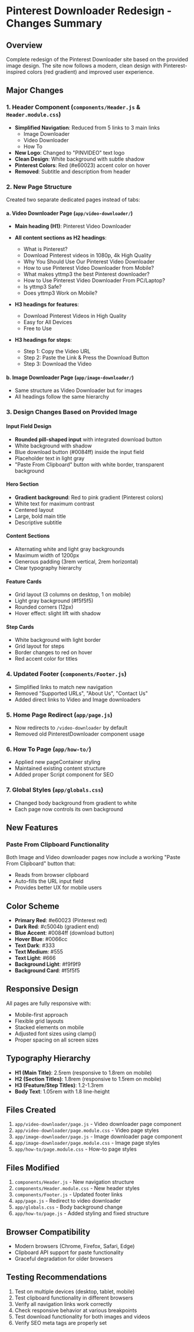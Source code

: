 # Pinterest Downloader Redesign - Changes Summary

## Overview
Complete redesign of the Pinterest Downloader site based on the provided image design. The site now follows a modern, clean design with Pinterest-inspired colors (red gradient) and improved user experience.

## Major Changes

### 1. Header Component (`components/Header.js` & `Header.module.css`)
- **Simplified Navigation**: Reduced from 5 links to 3 main links
  - Image Downloader
  - Video Downloader  
  - How To
- **New Logo**: Changed to "PINVIDEO" text logo
- **Clean Design**: White background with subtle shadow
- **Pinterest Colors**: Red (#e60023) accent color on hover
- **Removed**: Subtitle and description from header

### 2. New Page Structure
Created two separate dedicated pages instead of tabs:

#### a. Video Downloader Page (`app/video-downloader/`)
- **Main heading (H1)**: Pinterest Video Downloader
- **All content sections as H2 headings**:
  - What is Pinterest?
  - Download Pinterest videos in 1080p, 4k High Quality
  - Why You Should Use Our Pinterest Video Downloader
  - How to use Pinterest Video Downloader from Mobile?
  - What makes yttmp3 the best Pinterest downloader?
  - How to Use Pinterest Video Downloader From PC/Laptop?
  - Is yttmp3 Safe?
  - Does yttmp3 Work on Mobile?

- **H3 headings for features**:
  - Download Pinterest Videos in High Quality
  - Easy for All Devices
  - Free to Use

- **H3 headings for steps**:
  - Step 1: Copy the Video URL
  - Step 2: Paste the Link & Press the Download Button
  - Step 3: Download the Video

#### b. Image Downloader Page (`app/image-downloader/`)
- Same structure as Video Downloader but for images
- All headings follow the same hierarchy

### 3. Design Changes Based on Provided Image

#### Input Field Design
- **Rounded pill-shaped input** with integrated download button
- White background with shadow
- Blue download button (#0084ff) inside the input field
- Placeholder text in light gray
- "Paste From Clipboard" button with white border, transparent background

#### Hero Section
- **Gradient background**: Red to pink gradient (Pinterest colors)
- White text for maximum contrast
- Centered layout
- Large, bold main title
- Descriptive subtitle

#### Content Sections
- Alternating white and light gray backgrounds
- Maximum width of 1200px
- Generous padding (3rem vertical, 2rem horizontal)
- Clear typography hierarchy

#### Feature Cards
- Grid layout (3 columns on desktop, 1 on mobile)
- Light gray background (#f5f5f5)
- Rounded corners (12px)
- Hover effect: slight lift with shadow

#### Step Cards
- White background with light border
- Grid layout for steps
- Border changes to red on hover
- Red accent color for titles

### 4. Updated Footer (`components/Footer.js`)
- Simplified links to match new navigation
- Removed "Supported URLs", "About Us", "Contact Us"
- Added direct links to Video and Image downloaders

### 5. Home Page Redirect (`app/page.js`)
- Now redirects to `/video-downloader` by default
- Removed old PinterestDownloader component usage

### 6. How To Page (`app/how-to/`)
- Applied new pageContainer styling
- Maintained existing content structure
- Added proper Script component for SEO

### 7. Global Styles (`app/globals.css`)
- Changed body background from gradient to white
- Each page now controls its own background

## New Features

### Paste From Clipboard Functionality
Both Image and Video downloader pages now include a working "Paste From Clipboard" button that:
- Reads from browser clipboard
- Auto-fills the URL input field
- Provides better UX for mobile users

## Color Scheme

- **Primary Red**: #e60023 (Pinterest red)
- **Dark Red**: #c5004b (gradient end)
- **Blue Accent**: #0084ff (download button)
- **Hover Blue**: #0066cc
- **Text Dark**: #333
- **Text Medium**: #555
- **Text Light**: #666
- **Background Light**: #f9f9f9
- **Background Card**: #f5f5f5

## Responsive Design

All pages are fully responsive with:
- Mobile-first approach
- Flexible grid layouts
- Stacked elements on mobile
- Adjusted font sizes using clamp()
- Proper spacing on all screen sizes

## Typography Hierarchy

- **H1 (Main Title)**: 2.5rem (responsive to 1.8rem on mobile)
- **H2 (Section Titles)**: 1.8rem (responsive to 1.5rem on mobile)
- **H3 (Feature/Step Titles)**: 1.2-1.3rem
- **Body Text**: 1.05rem with 1.8 line-height

## Files Created

1. `app/video-downloader/page.js` - Video downloader page component
2. `app/video-downloader/page.module.css` - Video page styles
3. `app/image-downloader/page.js` - Image downloader page component
4. `app/image-downloader/page.module.css` - Image page styles
5. `app/how-to/page.module.css` - How-to page styles

## Files Modified

1. `components/Header.js` - New navigation structure
2. `components/Header.module.css` - New header styles
3. `components/Footer.js` - Updated footer links
4. `app/page.js` - Redirect to video downloader
5. `app/globals.css` - Body background change
6. `app/how-to/page.js` - Added styling and fixed structure

## Browser Compatibility

- Modern browsers (Chrome, Firefox, Safari, Edge)
- Clipboard API support for paste functionality
- Graceful degradation for older browsers

## Testing Recommendations

1. Test on multiple devices (desktop, tablet, mobile)
2. Test clipboard functionality in different browsers
3. Verify all navigation links work correctly
4. Check responsive behavior at various breakpoints
5. Test download functionality for both images and videos
6. Verify SEO meta tags are properly set
